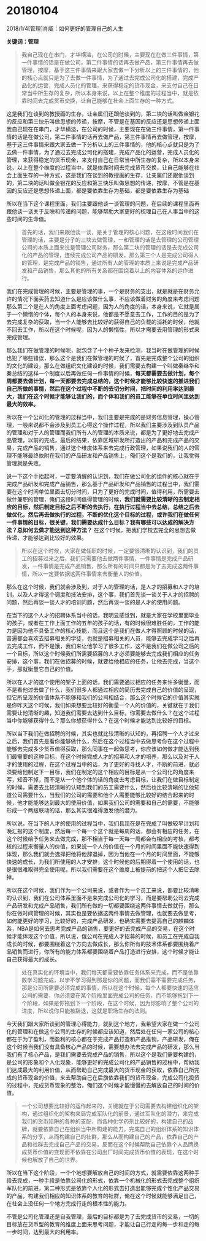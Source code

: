 # 20180104

2018/1/4[管理]肖威：如何更好的管理自己的人生

**关键词：管理**


>我自己现在在串门，才华横溢，在公司的时候，主要现在在做三件事情，第一件事情的话是在做公司，第二件事情的话再去做产品，第三件事情再去做管理，按摩，基于这三件事情来跟大家去做一下分析以上的三件事情的，他的核心点就只是为了去做一件事情，为了通过去完成公司化的搭建，完成产品化的运营，完成人员化的管理，来获得稳定的货币现金，来支付自己在日常当中所生存的复杂，所以本身来说，以上在整个维度的过程当中，就是依靠时间去完成货币交换，让自己能够在社会上面生存的一种方式。

这是我们在谈到的教授画的生存，让亲属们还跟他谈到的，第二块的话叫做金银花的反应和第三快乐叫做思想的传递，按摩，不管是在基因的反应还是思想传递上面我自己现在在串门，才华横溢，在公司的时候，主要现在在做三件事情，第一件事情的话是在做公司，第二件事情的话再去做产品，第三件事情再去做管理，按摩，基于这三件事情来跟大家去做一下分析以上的三件事情的，他的核心点就只是为了去做一件事情，为了通过去完成公司化的搭建，完成产品化的运营，完成人员化的管理，来获得稳定的货币现金，来支付自己在日常当中所生存的复杂，所以本身来说，以上在整个维度的过程当中，就是依靠时间去完成货币交换，让自己能够在社会上面生存的一种方式，这是我们在谈到的教授画的生存，让亲属们还跟他谈到的，第二块的话叫做金银花的反应和第三快乐叫做思想的传递，按摩，不管是在基因的反应还是思想传递上面，都是要依靠生存为基础，都是要依靠生存为基础


所以在当下这个课程里面，我们主要跟他谈一谈管理的问题，在后续的课程里面再跟他谈一谈关于反映和传递的问题，能够帮助大家更好的梳理自己在人事当中的这些时间的生命值。


>首先的话，我们来跟他谈一谈，是关于管理的核心问题，在这段时间我们在管理的话，主要是分子的三块去做管理，一和管理的话是去管理的公司管理公司的本质上面来说是管理公司财务，那么第二块的管理的话是去完成公司化的产品的管理，连续完成公司产品的研发，那么第三个人是完成公司得人的管理，是完成产品的销售，通过所有人的管理的本质上来说是完成产品研发和产品销售，那么其他的所有关系都在围绕着以上的内容体系的运作进行。


我们在完成管理的时候，主要是管理的事，一个是财务的支出，就是就是在财务允许的情况下面买药去知道什么是应该做什么事，不应该做着财务的角度来考虑问题那么第二个是在人的角度上面考虑问题，因为人的角度的话，本身来说，它就是属于一个懒惰的个体，每个人的本身来说，他都是不愿意去工作，工作的目的是为了去完成复杂的获取，当一个人能够去比较好的获得自己的负载的消耗的时候，他就不回去工作，所以在这个时候呢，因为人的懒惰性，所以才需要去用管理的形式来完成管理。


那么我们在做管理的时候呢，就包含了十个种子发来检测，我当时在做管理的时候也犯了哪些错误，那么这个是我们在做管理的时候了，首先是完成整个公司的组织的文化的建设，那么在做组织文化建设的时候，我们需要去构建一个叫做秦继华和秦总结的这样一个制度以后再做任何一件事情的时候，**每天都需要去做计划，每个周都要去做计划，每一天都要去完成总结的，这个时候才能够比较快速的推进我们自己所做的事情，然后在这个过程中不断的去切分时间，把时间的利用率达到最大，我们在这个时候才能够让我们的，而个体和我们的员工能够在单位时间里达到最大的效率。**


所以在一个公司化的管理的过程当中，我们主要是完成的是财务信息管理，操心管理，一般来说都不会涉及到员工心得这个操作过程，所以我们主要涉及到队员产品的管理和对于人的管理而我们所有人的管理的本质来说，都是为了更好地去完成产品管理，以前的完成，最后的结果，依靠区域研发所打造出的产品和完成产品的交易，完成产品的销售，通过这个维度体系来去完成行政管理，如果说我们的人的管理不能够最终依附在我们的产品研发和产品销售上，俺们这个是我们的，让我觉得管理就是失败。


说一下这个手抬起时，一定要清醒的认识到，我们在做公司化的组件的核心就在于完成产品研发和完成产品销售，那么基于产品研发和产品销售的过程当中，我们需要在这个时间单位里面去切分时间，只为了更好的完成时间，值得利用，所需要去做什兼职的管理，俺们这段时间值得管理的时候，**我们就需要比较清晰的去制定相应的目标，然后制定目标之后不断的去执行，在执行过程当中去总结，总结之后去做优化，然后再去做执行的过程，不断的优化这个目标的过程，或许我们在做任何一件事情的目标，很关键，我们需要达成什么目标？我有哪些可以达成的解决方法？总如何去做才能达到这种方法？** 在这个时候，把我们学校去完全的思想去做传递，才能够达到比较好的效果。


>所以在这个时候，大家在做任职的时候，一定要很清晰的认识到，我们的员工的招募过来之后，我们只需要他去做两件事情，一件事情是完成产品研发，一件事情是完成产品销售，那么所有的时间只都是为了去完成这两件事情，所以一定要依据这两件事情来去衡量人的价值。


那么在这个时候，我们就会涉及到，对于人的管理的话，是人才的招募和人才的培训，以及人才得这个调度和技法安排，这个事，我们首先谈一谈关于人才的招聘的问题，然后再谈一谈人才的培训问题，然后再谈一谈的是人才的使用问题。


在当下的这个人才的招聘体系当中的话，我明显感觉到，就是大家在学校里面毕业的孩子，或者在工作上面工作的五年的孩子的话，有的时候很难胜任的，工作的能力是因为他不具备工作的核心技能，而且这个是我们在做人才得照顾的时候的话，普遍都会喜欢去招募相关的学徒，也就是招募相关的人员，能够去完成学习之后再去完成工作，而不是饿，我们来让他学习了很多工作，这不是我们在做公司之后的一个目标，所以这个时候我们所需要招募的人才必须要能够去完成我们相应的任务安排，这个事，我们在做招募的时候，就要给他相应的任务，让他去完成，当这个手，那就衡量它自己的价值。


所以在人才的这个使用的架子上面的话，我们需要通过相应的任务来许多衡量，而不是看他过去做了什么，我们很多人都通过相应的简历去完成自己的价值的呈现，但它所呈现的价值体系不能够和我们的公司相结合，那么这个时候它的价值其实就是你昨天这个时候，我们如果想要比较好的衡量一个人的价值的，关键就在于我们需要让他清晰的趣，知道我们需要去达到什么目标，你需要去做什么？在这个过程当中你能够获得什么？那么你想获得什么？在这个时候才能达到比较好的目标。


所以当下我们在做招聘的时候，其实也就比较清晰的认知的，再招聘一个人才过来之后，我们首先是看你能够做什么，然后在这个过程当中去做思考你在这个过程中能够去完成多少货币值得获取，那么同事在一起做思考，你应该如何做才能达到我们最需要的这种目标，在这个时候完成人才的招募和人才的培养，那么以及对于人才的使用的过程，在这个过程当中的话，为了更好的寻找人才，不断的前进，就必须要给他制定下一目标，我们在制定的这个相应的目标是从一个公司化的角度来写，知音不掉，而不是从一个他个体的话的角度去考虑目标，让我们在做目标制定的时候，需要去比较清晰的认知到我们的员工需要什么，然后也比较清晰的让他知道公司需要什么，当我们的公司的需要和他个人需要能够比较好的结合起来的时候，他才能能够达到最大的使用价值，如果我们公司的需要和自己的需要，不能够形成一个两级联动的话，那么其实很难得激发他的潜力。


所以说，在当下的人才的使用的过程当中，我们县现在是在完成了叫做较早计划和晚汇报的这个制度，然后每一个每一个这个就是每周的话，都会有相应的任务，在这个时候给予任务来去做完成，那不相当于每一天每一周都会有相应的考核，都考核的过程来衡量人的价值，如果说一个人的价值在一个月的时间里面不能快速得到体现，那么我们就会选择把他将他辞退掉，因为当他在一个月的时间里面，不能够快速的成长，为我们所使用的人才安排，这个时候他的后期得着一个使用的话，也是很很难取得完全使用呢，所以我们需要在这个维度上被提前的把这个人把它去除掉。


所以在这个时候，我们作为一个公司来说，或者作为一个员工来说，都要比较清晰的认识到，我们在公司体系里面不是来完成公司化的学习，而是要帮助公司去完成产品研发和完成产品销售，我们所有做的一切都要围绕这两件事情去做就行，那么你在做时间管理的时候，其实也是要依据这两件事情去做管理，也就要去做思考，如何能更好的学习，比较好的，完成产品研发，也确实需要去提高自己的麒麟体系，NBA是如何去思考完成产品的销售，要更好的去完成产品的交易，在这个时候才能体现这个价值，所以说，俄公司在完成人才招募的时候，和员工在完成自我成长的时候，都要围绕着这个方向去做成长，那么你所有的技术体系都要围绕着产品销售而进行，你所有的能力体系都要围绕着产品打造进行安排，这个时候才能让自己获得最大的成长。


>处在真实化的环境当中，我们每天都需要依靠任务体系来完成，而不是依靠数学习题完成，以学不学习得到那是你的问题，而我们需不需要完成任务，那是公司所需要必须完成的事情，所以在这个时候，每个人都要快速的适应公司的需要，你必须要在某个阶段里面完成公司的任务，而不能够拖到下一个阶段，如果是你拖到下一个阶段，在这个时候，因为你影响了整个公司的进度，所以说你只能被辞退，这就是职场生存的法则。


今天我们跟大家所谈到的管理心得能力，就到这个地方，我希望大家在做一个公司化的管理和在做这个公司的生存的时候都应该知道，然后处在任何一家公司的核心都在于为了盈利，而盈利的核心都在于完成产品打造和产品推销，产品研发，俺在这个时候当我们没有具备核心产品的时候，需要想办法去完成产品的研发，那么当我们有了核心产品，是我们需要去完成产品的销售，所以这个是我们需要构建的，是公司的形象和个人化现象，能够更好的完成公司化的产品销售的过程中，帮助我们达成最大的利用价值，从而帮助自己完成最大的货币现金的获取，依靠自己所完成的货币现金的价值，来去帮助自己在后旗依靠我们的货币现金，完成公司化投资的过程中，完成货币现象的整治，俺们这个时候才能慢慢的去解放自己的时间的价值。


>一个公司想要比较好的运作起来的，关键就在于公司需要去构建组织化的架构，通过组织化的架构来局完成军队化的前景，通过军队化的潜力，来完成我们的货币陷阱的各种的支配，而各种化学药剂比较好的，构建自己的品牌，就要依靠自己在组织当中所构建的能力，完成自己的组织体系的知识体系的分享，从而构建自己的社群，那么从而构建自己的产品，依靠自己的产品和社群去完成自己产品的交易，反而在这个时候帮助自己依靠个人品牌换成货币价值的变现而不依靠在公司出厂时间完成货币价值的表现，在这个时候也解放了自己的世界。


所以在当下这个阶段，一个个地想要解放自己的时间的方式，就需要依靠这两种手段去完成，一种手段是依靠公司化的形式，依靠一个机械化的形式去完成整个组织军队化的前进，第二种形式是依靠个人化的形式去打造出能够完成个性化产品交易的产品，构建我们相应的知识体系的教育的社群，俺在这个时候就能够满足自己，在社会上没任何一个地方完成行走的根本性的能力。


不管是公司化管理还是自我管理，最后的目标都是为了去完成货币的交易，一切的目标放在货币型的教育的维度上面来思考问题，才能让自己行走的每一步和走的每一步时间，达到最大的利用率。

